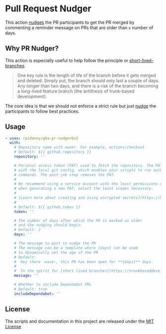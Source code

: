 # Pull Request Nudger

This action [nudges](https://en.wikipedia.org/wiki/Nudge_theory) the PR participants to get the PR merged by commenting a reminder message on PRs that are older than `x` number of days.

## Why PR Nudger?

This action is especially useful to help follow the principle or [short-lived-branches](https://trunkbaseddevelopment.com/short-lived-feature-branches/).

> One key rule is the length of life of the branch before it gets merged and deleted. Simply put, the branch should only last a couple of days. Any longer than two days, and there is a risk of the branch becoming a long-lived feature branch (the antithesis of trunk-based development).

The core idea is that we should not enforce a strict rule but just [nudge](https://en.wikipedia.org/wiki/Nudge_theory) the participants to follow best practices.

## Usage

<!-- start usage -->
```yaml
- uses: rpidanny/gha-pr-nudger@v2
  with:
    # Repository name with owner. For example, actions/checkout
    # Default: ${{ github.repository }}
    repository: ''

    # Personal access token (PAT) used to fetch the repository. The PAT is configured
    # with the local git config, which enables your scripts to run authenticated git
    # commands. The post-job step removes the PAT.
    #
    # We recommend using a service account with the least permissions necessary. Also
    # when generating a new PAT, select the least scopes necessary.
    #
    # [Learn more about creating and using encrypted secrets](https://help.github.com/en/actions/automating-your-workflow-with-github-actions/creating-and-using-encrypted-secrets)
    #
    # Default: ${{ github.token }}
    token: ''

    # The number of days after which the PR is marked as older
    # and the nudging should begin
    # Default: 2
    days: ''

    # The message to post to nudge the PR
    # The message can be a template where {days} can be used
    # to dynamically set the age of the PR
    # Default:
    #  Hey there :wave:, this PR has been open for **{days}** days.
    #
    #  In the spirit for [short lived branches](https://trunkbaseddevelopment.com/short-lived-feature-branches/), let's get this merged soon :rocket:
    message: ''

    # Whether to include Dependabot PRs
    # Default: true
    includeDependabot: ''
```
<!-- end usage -->

## License

The scripts and documentation in this project are released under the [MIT License](LICENSE)
